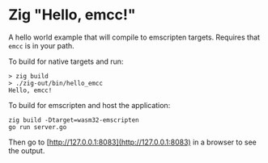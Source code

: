# Zig "Hello, emcc!"

A hello world example that will compile to emscripten targets.
Requires that `emcc` is in your path.

To build for native targets and run:

```Shell
> zig build
> ./zig-out/bin/hello_emcc
Hello, emcc!
```

To build for emscripten and host the application:

```Shell
zig build -Dtarget=wasm32-emscripten
go run server.go
```

Then go to [http://127.0.0.1:8083](http://127.0.0.1:8083) in a browser to
see the output.
